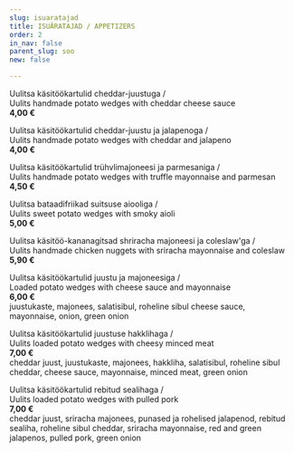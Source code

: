 ```yaml
---
slug: isuaratajad
title: ISUÄRATAJAD / APPETIZERS
order: 2
in_nav: false
parent_slug: soo
new: false

---
```

Uulitsa käsitöökartulid cheddar-juustuga /  
Uulits handmade potato wedges with cheddar cheese sauce  
**4,00 €**

<span class="spicy"></span>
Uulitsa käsitöökartulid cheddar-juustu ja jalapenoga /  
Uulits handmade potato wedges with cheddar and jalapeno  
**4,00 €**

Uulitsa käsitöökartulid trühvlimajoneesi ja parmesaniga /  
Uulits handmade potato wedges with truffle mayonnaise and parmesan  
**4,50 €**

<span class="special"></span>
Uulitsa bataadifriikad suitsuse aiooliga /  
Uulits sweet potato wedges with smoky aioli  
**5,00 €**

<span class="special"></span>
Uulitsa käsitöö-kananagitsad shriracha majoneesi ja coleslaw'ga /  
Uulits handmade chicken nuggets with sriracha mayonnaise and coleslaw  
**5,90 €**

<span class="special"></span>
Uulitsa käsitöökartulid juustu ja majoneesiga /  
Loaded potato wedges with cheese sauce and mayonnaise  
**6,00 €**  
<span class="koostis">juustukaste, majonees, salatisibul, roheline sibul cheese sauce, mayonnaise, onion, green onion</span>

<span class="special"></span>
Uulitsa käsitöökartulid juustuse hakklihaga /  
Uulits loaded potato wedges with cheesy minced meat  
**7,00 €**  
<span class="koostis">cheddar juust, juustukaste, majonees, hakkliha, salatisibul, roheline sibul cheddar, cheese sauce, mayonnaise, minced meat, green onion</span>

<span class="special"></span>
<span class="spicy"></span>
Uulitsa käsitöökartulid rebitud sealihaga /  
Uulits loaded potato wedges with pulled pork  
**7,00 €**  
<span class="koostis">cheddar juust, sriracha majonees, punased ja rohelised jalapenod, rebitud sealiha, roheline sibul cheddar, sriracha mayonnaise, red and green jalapenos, pulled pork, green onion</span>